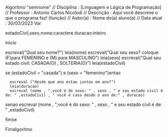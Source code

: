 Algoritmo "semnome"
// Disciplina  :  [Linguagem e Lógica de Programação]
// Professor   : Antonio Carlos Nicolodi
// Descrição   : Aqui você descreve o que o programa faz! (função)
// Autor(a)    : Nome do(a) aluno(a)
// Data atual  : 30/03/2023
Var

   estadoCivil,sexo,nome:caractere
   duracao:inteiro


Inicio

   escreval("Qual seu nome?")
   leia(nome)
   escreval("Qual seu sexo? coloque (F)para FEMENINO e (M) para MASCULINO")
   leia(sexo)
   escreval("Qual seu estado civil: CASADA(O) , SOLTERIA(O)")
   leia(estadoCivil)


   se (estadoCivil = "casada") e (sexo = "femenino")entao

      escreval ("desde que ano estao juntos em ano?")
      leia(duracao)
      escreval (nome , ",você é do sexo: " , sexo , " e seu estado civil é de: " ,estadoCivil , " você é casa desde o ano de:" , duracao)
   senao
      escreval (nome , ",você é do sexo: " , sexo , " e seu estado civil é de: " ,estadoCivil)

   fimse



Fimalgoritmo
